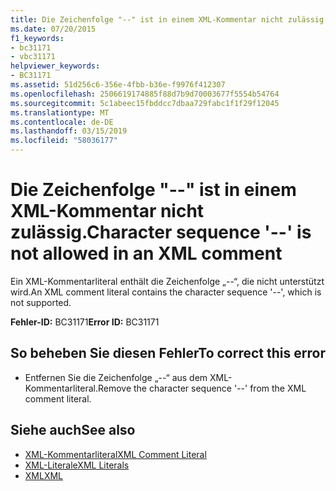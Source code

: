 ```yaml
---
title: Die Zeichenfolge "--" ist in einem XML-Kommentar nicht zulässig.
ms.date: 07/20/2015
f1_keywords:
- bc31171
- vbc31171
helpviewer_keywords:
- BC31171
ms.assetid: 51d256c6-356e-4fbb-b36e-f9976f412307
ms.openlocfilehash: 2506619174885f88d7b9d70003677f5554b54764
ms.sourcegitcommit: 5c1abeec15fbddcc7dbaa729fabc1f1f29f12045
ms.translationtype: MT
ms.contentlocale: de-DE
ms.lasthandoff: 03/15/2019
ms.locfileid: "58036177"
---
```

# <a name="character-sequence----is-not-allowed-in-an-xml-comment"></a><span data-ttu-id="c2d18-102">Die Zeichenfolge "--" ist in einem XML-Kommentar nicht zulässig.</span><span class="sxs-lookup"><span data-stu-id="c2d18-102">Character sequence '--' is not allowed in an XML comment</span></span>
<span data-ttu-id="c2d18-103">Ein XML-Kommentarliteral enthält die Zeichenfolge „--“, die nicht unterstützt wird.</span><span class="sxs-lookup"><span data-stu-id="c2d18-103">An XML comment literal contains the character sequence '--', which is not supported.</span></span>  
  
 <span data-ttu-id="c2d18-104">**Fehler-ID:** BC31171</span><span class="sxs-lookup"><span data-stu-id="c2d18-104">**Error ID:** BC31171</span></span>  
  
## <a name="to-correct-this-error"></a><span data-ttu-id="c2d18-105">So beheben Sie diesen Fehler</span><span class="sxs-lookup"><span data-stu-id="c2d18-105">To correct this error</span></span>  
  
-   <span data-ttu-id="c2d18-106">Entfernen Sie die Zeichenfolge „--“ aus dem XML-Kommentarliteral.</span><span class="sxs-lookup"><span data-stu-id="c2d18-106">Remove the character sequence '--' from the XML comment literal.</span></span>  
  
## <a name="see-also"></a><span data-ttu-id="c2d18-107">Siehe auch</span><span class="sxs-lookup"><span data-stu-id="c2d18-107">See also</span></span>

- [<span data-ttu-id="c2d18-108">XML-Kommentarliteral</span><span class="sxs-lookup"><span data-stu-id="c2d18-108">XML Comment Literal</span></span>](../../visual-basic/language-reference/xml-literals/xml-comment-literal.md)
- [<span data-ttu-id="c2d18-109">XML-Literale</span><span class="sxs-lookup"><span data-stu-id="c2d18-109">XML Literals</span></span>](../../visual-basic/language-reference/xml-literals/index.md)
- [<span data-ttu-id="c2d18-110">XML</span><span class="sxs-lookup"><span data-stu-id="c2d18-110">XML</span></span>](../../visual-basic/programming-guide/language-features/xml/index.md)
